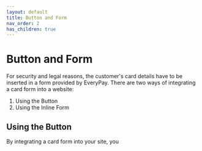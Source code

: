 ```yaml
---
layout: default
title: Button and Form
nav_order: 2
has_children: true
---
```


# Button and Form

For security and legal reasons, the customer's card details have to be inserted in a form provided
by EveryPay. There are two ways of integrating a card form into a website:

1. Using the Button
2. Using the Inline Form 

## Using the Button

By integrating a card form into your site, you  


